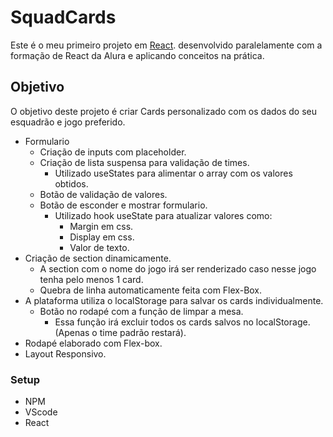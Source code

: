 # SquadCards

Este é o meu primeiro projeto em [React](https://github.com/facebook/create-react-app).
desenvolvido paralelamente com a formação de React da Alura e aplicando conceitos na prática.

## Objetivo

O objetivo deste projeto é criar Cards personalizado com os dados do seu esquadrão e jogo preferido.

- Formulario
    - Criação de inputs com placeholder.
    - Criação de lista suspensa para validação de times.
        - Utilizado useStates para alimentar o array com os valores obtidos.
    - Botão de validação de valores.
    - Botão de esconder e mostrar formulario.
        - Utilizado hook useState para atualizar valores como:
            - Margin em css.
            - Display em css.
            - Valor de texto.
- Criação de section dinamicamente.
    - A section com o nome do jogo irá ser renderizado caso nesse jogo tenha pelo menos 1 card.
    - Quebra de linha automaticamente feita com Flex-Box.
- A plataforma utiliza o localStorage para salvar os cards individualmente.
    - Botão no rodapé com a função de limpar a mesa.
        - Essa função irá excluir todos os cards salvos no localStorage.(Apenas o time padrão restará).
- Rodapé elaborado com Flex-box.
- Layout Responsivo.

### Setup

- NPM
- VScode
- React
